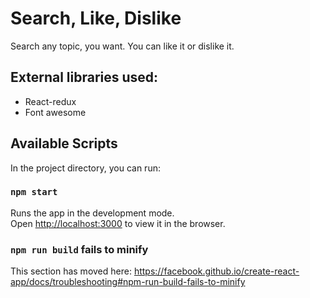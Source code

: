 # Search, Like, Dislike 

Search any topic, you want. You can like it or dislike it.

## External libraries used:
* React-redux
* Font awesome

## Available Scripts
In the project directory, you can run:
### `npm start`

Runs the app in the development mode.<br />
Open [http://localhost:3000](http://localhost:3000) to view it in the browser.

### `npm run build` fails to minify

This section has moved here: https://facebook.github.io/create-react-app/docs/troubleshooting#npm-run-build-fails-to-minify
